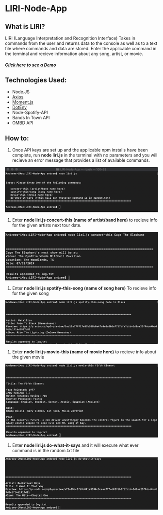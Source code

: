 # LIRI-Node-App

## What is LIRI?
LIRI (Language Interpretation and Recognition Interface) Takes in commands from the user and returns data to the console as well as to a text file where commands and data are stored. Enter the applicable command in the terminal and recieve information about any song, artist, or movie.  

##### [Click here to see a Demo](Node_Demo.mp4)

## Technologies Used:
* Node.JS
* [Axios](https://www.npmjs.com/package/axios)
* [Moment.js](https://www.npmjs.com/package/moment)
* [DotEnv](https://www.npmjs.com/package/dotenv)
* Node-Spotify-API
* Bands In Town API
* OMBD API

## How to:

1. Once API keys are set up and the applicable npm installs have been complete, run **node liri.js** in the terminal with no parameters and you will recieve an error message that provides a list of available commands.

![Demo Error](https://raw.githubusercontent.com/MendezAndrewM/LIRI-Node-App/master/Images/Demo1.png)

1. Enter **node liri.js concert-this (name of artist/band here)** to recieve info for the given artists next tour date.

![Artist Demo](https://raw.githubusercontent.com/MendezAndrewM/LIRI-Node-App/master/Images/Demo2.png)

1. Enter **node liri.js spotify-this-song (name of song here)** To recieve info for the given song

![Song Demo](https://raw.githubusercontent.com/MendezAndrewM/LIRI-Node-App/master/Images/Demo5.png)

1. Enter  **node liri.js movie-this (name of movie here)** to recieve info about the given movie

![Movie Demo](https://raw.githubusercontent.com/MendezAndrewM/LIRI-Node-App/master/Images/Demo3.png)

1. Enter **node liri.js do-what-it-says** and it will execure what ever command is in the random.txt file

![random.txt Demo](https://raw.githubusercontent.com/MendezAndrewM/LIRI-Node-App/master/Images/Demo4.png)
